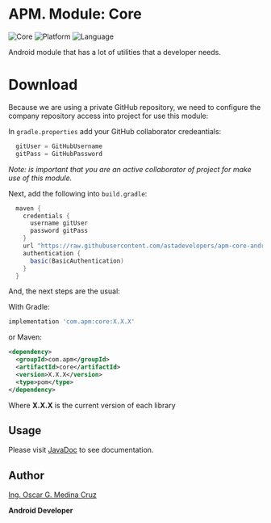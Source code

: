 # APM. Module: Core
![Core](https://img.shields.io/badge/core-1.0.5-blue.svg) ![Platform](https://img.shields.io/badge/platform-Android-green.svg) ![Language](https://img.shields.io/badge/language-Java-red.svg)

Android module that has a lot of utilities that a developer needs.


# Download

Because we are using a private GitHub repository, we need to configure the company repository access into project for use this module:

In `gradle.properties` add your GitHub collaborator credeantials:

```groovy
  gitUser = GitHubUsername
  gitPass = GitHubPassword
```
*Note: is important that you are an active collaborator of project for make use of this module.*

Next, add the following into `build.gradle`:

```groovy
  maven {
    credentials {
      username gitUser
      password gitPass
    }
    url "https://raw.githubusercontent.com/astadevelopers/apm-core-android/master/aar"
    authentication {
      basic(BasicAuthentication)
    }
  }
```

And, the next steps are the usual:

With Gradle:

```groovy
implementation 'com.apm:core:X.X.X'
```

or Maven:

```xml
<dependency>
  <groupId>com.apm</groupId>
  <artifactId>core</artifactId>
  <version>X.X.X</version>
  <type>pom</type>
</dependency>
```

Where **X.X.X** is the current version of each library

Usage
--------

Please visit [JavaDoc](https://astadevelopers.github.io/apm-core-android/) to see documentation.

Author
--------

[Ing. Oscar G. Medina Cruz](https://github.com/astaoscarmedina)

**Android Developer**
